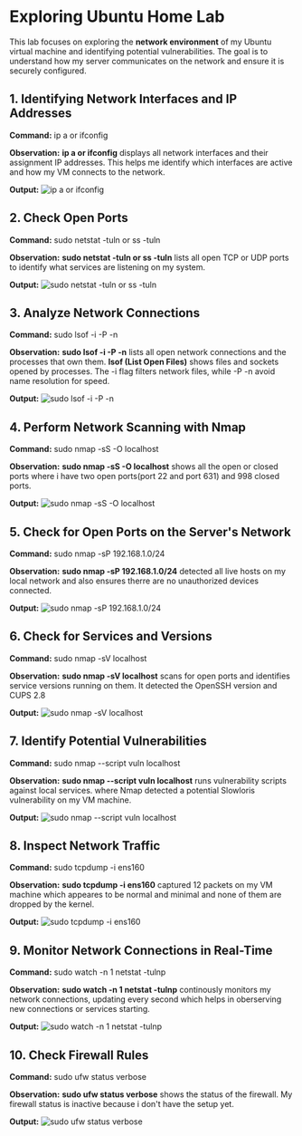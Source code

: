 # Exploring Ubuntu Home Lab

This lab focuses on exploring the **network environment** of my Ubuntu virtual machine and identifying potential vulnerabilities. The goal is to understand how my server communicates on the network and ensure it is securely configured.

## 1. Identifying Network Interfaces and IP Addresses

**Command:**
ip a or ifconfig

**Observation:**
**ip a or ifconfig** displays all network interfaces and their assignment IP addresses. This helps me identify which interfaces are active and how my VM connects to the network.

**Output:**
![ip a or ifconfig](./images/ip.png) 

## 2. Check Open Ports

**Command:**
sudo netstat -tuln or ss -tuln

**Observation:**
**sudo netstat -tuln or ss -tuln** lists all open TCP or UDP ports to identify what services are listening on my system.

**Output:**
![sudo netstat -tuln or ss -tuln](./images/sudo%20netstat.png)

## 3. Analyze Network Connections

**Command:**
sudo lsof -i -P -n

**Observation:**
**sudo lsof -i -P -n** lists all open network connections and the processes that own them. **lsof (List Open Files)** shows files and sockets opened by processes. The -i flag filters network files, while -P -n avoid name resolution for speed.

**Output:**
![sudo lsof -i -P -n](./images/sudo%20lsof.png)

## 4. Perform Network Scanning with Nmap

**Command:**
sudo nmap -sS -O localhost

**Observation:**
**sudo nmap -sS -O localhost** shows all the open or closed ports where i have two open ports(port 22 and port 631) and 998 closed ports.

**Output:**
![sudo nmap -sS -O localhost](./images/sudo%20nmap%20-sS.png)

## 5. Check for Open Ports on the Server's Network

**Command:**
sudo nmap -sP 192.168.1.0/24

**Observation:**
**sudo nmap -sP 192.168.1.0/24** detected all live hosts on my local network and also ensures therre are no unauthorized devices connected.

**Output:**
![sudo nmap -sP 192.168.1.0/24](./images/sudo%20nmap%20-sP.png)

## 6. Check for Services and Versions

**Command:**
sudo nmap -sV localhost

**Observation:**
**sudo nmap -sV localhost** scans for open ports and identifies service versions running on them. It detected the OpenSSH version and CUPS 2.8

**Output:**
![sudo nmap -sV localhost](./images/sudo%20nmap%20-sV.png)

## 7. Identify Potential Vulnerabilities

**Command:**
sudo nmap --script vuln localhost

**Observation:**
**sudo nmap --script vuln localhost** runs vulnerability scripts against local services. where Nmap detected a potential Slowloris vulnerability on my VM machine.

**Output:**
![sudo nmap --script vuln localhost](./images/sudo%20nmap%20vuln.png)

## 8. Inspect Network Traffic

**Command:**
sudo tcpdump -i ens160

**Observation:**
**sudo tcpdump -i ens160** captured 12 packets on my VM machine which appeares to be normal and minimal and none of them are dropped by the kernel.

**Output:**
![sudo tcpdump -i ens160](./images/sudo%20tcpdump.png)

## 9. Monitor Network Connections in Real-Time

**Command:**
sudo watch -n 1 netstat -tulnp

**Observation:**
**sudo watch -n 1 netstat -tulnp** continously monitors my network connections, updating every second which helps in oberserving new connections or services starting.

**Output:**
![sudo watch -n 1 netstat -tulnp](./images/sudo%20watch.png)

## 10. Check Firewall Rules

**Command:**
sudo ufw status verbose

**Observation:**
**sudo ufw status verbose** shows the status of the firewall. My firewall status is inactive because i don't have the setup yet.

**Output:**
![sudo ufw status verbose](./images/sudo%20ufw.png)